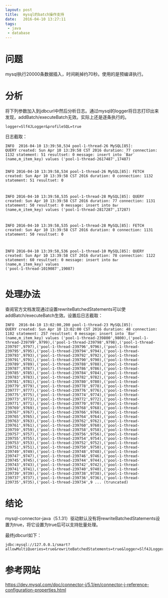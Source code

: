 ```yaml
---
layout: post
title:  mysql的batch操作支持
date:   2016-04-10 13:27:11
tags:
 - java
 - database
---
```


<h1>问题</h1>
<p>mysql执行20000条数据插入，时间耗掉约70秒。使用的是预编译执行。

</p>
<h1>分析</h1>
<p>将下列参数加入到jdbcurl中然后分析日志。通过mysql的logger将日志打印出来发现，addBatch/executeBatch无效。实际上还是逐条执行的。
</p>
<pre><code>logger=Slf4JLogger&amp;profileSQL=true</code></pre>
<p>日志截取：
</p>
<pre><code>INFO  2016-04-10 13:39:58,534 pool-1-thread-26 MySQL[85]:
QUERY created: Sun Apr 10 13:39:58 CST 2016 duration: 77 connection: 1132 statement: 51 resultset: 0 message: insert into `Bar` (name,m_item_key) values ('pool-1-thread-2617487',17487)

INFO  2016-04-10 13:39:58,534 pool-1-thread-26 MySQL[85]:
FETCH created: Sun Apr 10 13:39:58 CST 2016 duration: 0 connection: 1132 statement: 51 resultset: 0

INFO  2016-04-10 13:39:58,535 pool-1-thread-28 MySQL[85]:
QUERY created: Sun Apr 10 13:39:58 CST 2016 duration: 77 connection: 1131 statement: 50 resultset: 0 message: insert into `Bar` (name,m_item_key) values ('pool-1-thread-2817287',17287)

INFO  2016-04-10 13:39:58,535 pool-1-thread-28 MySQL[85]:
FETCH created: Sun Apr 10 13:39:58 CST 2016 duration: 0 connection: 1131 statement: 50 resultset: 0

INFO  2016-04-10 13:39:58,536 pool-1-thread-10 MySQL[85]:
QUERY created: Sun Apr 10 13:39:58 CST 2016 duration: 78 connection: 1122 statement: 60 resultset: 0 message: insert into `Bar` (name,m_item_key) values ('pool-1-thread-1019087',19087)</code></pre>
<h1>处理办法</h1>
<p>查阅官方文档发现通过设置rewriteBatchedStatements可以使addBatch/executeBatch生效。设置后日志截取：
</p>
<pre><code>INFO  2016-04-10 13:02:00,200 pool-1-thread-23 MySQL[85]:
QUERY created: Sun Apr 10 13:02:00 CST 2016 duration: 48 connection: 1102 statement: 257 resultset: 0 message: insert into `Bar` (name,m_item_key) values ('pool-1-thread-239800',9800),('pool-1-thread-239799',9799),('pool-1-thread-239798',9798),('pool-1-thread-239797',9797),('pool-1-thread-239796',9796),('pool-1-thread-239795',9795),('pool-1-thread-239794',9794),('pool-1-thread-239793',9793),('pool-1-thread-239792',9792),('pool-1-thread-239791',9791),('pool-1-thread-239790',9790),('pool-1-thread-239789',9789),('pool-1-thread-239788',9788),('pool-1-thread-239787',9787),('pool-1-thread-239786',9786),('pool-1-thread-239785',9785),('pool-1-thread-239784',9784),('pool-1-thread-239783',9783),('pool-1-thread-239782',9782),('pool-1-thread-239781',9781),('pool-1-thread-239780',9780),('pool-1-thread-239779',9779),('pool-1-thread-239778',9778),('pool-1-thread-239777',9777),('pool-1-thread-239776',9776),('pool-1-thread-239775',9775),('pool-1-thread-239774',9774),('pool-1-thread-239773',9773),('pool-1-thread-239772',9772),('pool-1-thread-239771',9771),('pool-1-thread-239770',9770),('pool-1-thread-239769',9769),('pool-1-thread-239768',9768),('pool-1-thread-239767',9767),('pool-1-thread-239766',9766),('pool-1-thread-239765',9765),('pool-1-thread-239764',9764),('pool-1-thread-239763',9763),('pool-1-thread-239762',9762),('pool-1-thread-239761',9761),('pool-1-thread-239760',9760),('pool-1-thread-239759',9759),('pool-1-thread-239758',9758),('pool-1-thread-239757',9757),('pool-1-thread-239756',9756),('pool-1-thread-239755',9755),('pool-1-thread-239754',9754),('pool-1-thread-239753',9753),('pool-1-thread-239752',9752),('pool-1-thread-239751',9751),('pool-1-thread-239750',9750),('pool-1-thread-239749',9749),('pool-1-thread-239748',9748),('pool-1-thread-239747',9747),('pool-1-thread-239746',9746),('pool-1-thread-239745',9745),('pool-1-thread-239744',9744),('pool-1-thread-239743',9743),('pool-1-thread-239742',9742),('pool-1-thread-239741',9741),('pool-1-thread-239740',9740),('pool-1-thread-239739',9739),('pool-1-thread-239738',9738),('pool-1-thread-239737',9737),('pool-1-thread-239736',9736),('pool-1-thread-239735',9735),('pool-1-thread-239734',9 ... (truncated)</code></pre>
<h1>结论</h1>
<p>mysql-connector-java（5.1.31）驱动默认没有将rewriteBatchedStatements设置为true，将它设置为true后可以支持批量处理。
</p>
<p>最终jdbcurl如下：
</p>
<pre><code>jdbc:mysql://127.0.0.1/smart?allowMultiQueries=true&amp;rewriteBatchedStatements=true&amp;logger=Slf4JLogger&amp;profileSQL=true</code></pre>
<h1>参考网站</h1>
<p><a href="https://dev.mysql.com/doc/connector-j/5.1/en/connector-j-reference-configuration-properties.html">https://dev.mysql.com/doc/connector-j/5.1/en/connector-j-reference-configuration-properties.html</a></p>
